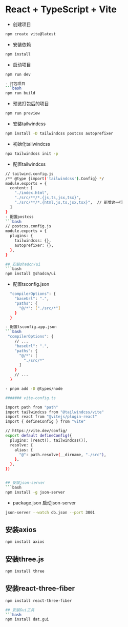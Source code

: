 # React + TypeScript + Vite

- 创建项目
```bash
npm create vite@latest
```
- 安装依赖
```bash
npm install
```
- 启动项目
```bash
npm run dev

- 打包项目
```bash
npm run build
```
- 预览打包后的项目
```bash
npm run preview
```
- 安装tailwindcss
```bash
npm install -D tailwindcss postcss autoprefixer
```
- 初始化tailwindcss
```bash
npx tailwindcss init -p

```
- 配置tailwindcss
```bash
// tailwind.config.js
/** @type {import('tailwindcss').Config} */
module.exports = {
  content: [
    "./index.html",
    "./src/**/*.{js,ts,jsx,tsx}",
    "./src/**/*.{html,js,ts,jsx,tsx}",  // 新增这一行
  ]
}
- 配置postcss
```bash
// postcss.config.js
module.exports = {
  plugins: {
    tailwindcss: {},
    autoprefixer: {},
  },
}

## 安装shadcn/ui
```bash
npm install @shadcn/ui
```

- 配置tsconfig.json
```bash
  "compilerOptions": {
    "baseUrl": ".",
    "paths": {
      "@/*": ["./src/*"]
    }
  }

- 配置tsconfig.app.json 
```bash
 "compilerOptions": {
    // ...
    "baseUrl": ".",
    "paths": {
      "@/*": [
        "./src/*"
      ]
    }
    // ...
  }

- pnpm add -D @types/node

####### vite-config.ts

import path from "path"
import tailwindcss from "@tailwindcss/vite"
import react from "@vitejs/plugin-react"
import { defineConfig } from "vite"

// https://vite.dev/config/
export default defineConfig({
  plugins: [react(), tailwindcss()],
  resolve: {
    alias: {
      "@": path.resolve(__dirname, "./src"),
    },
  },
})


## 安装json-server
```bash
npm install -g json-server
```
- package.json 启动json-server
```bash
json-server --watch db.json --port 3001
```

## 安装axios
```bash
npm install axios
```

## 安装three.js
```bash
npm install three
```
## 安装react-three-fiber
```bash
npm install react-three-fiber

## 安装Gui工具
```bash
npm install dat.gui
```
